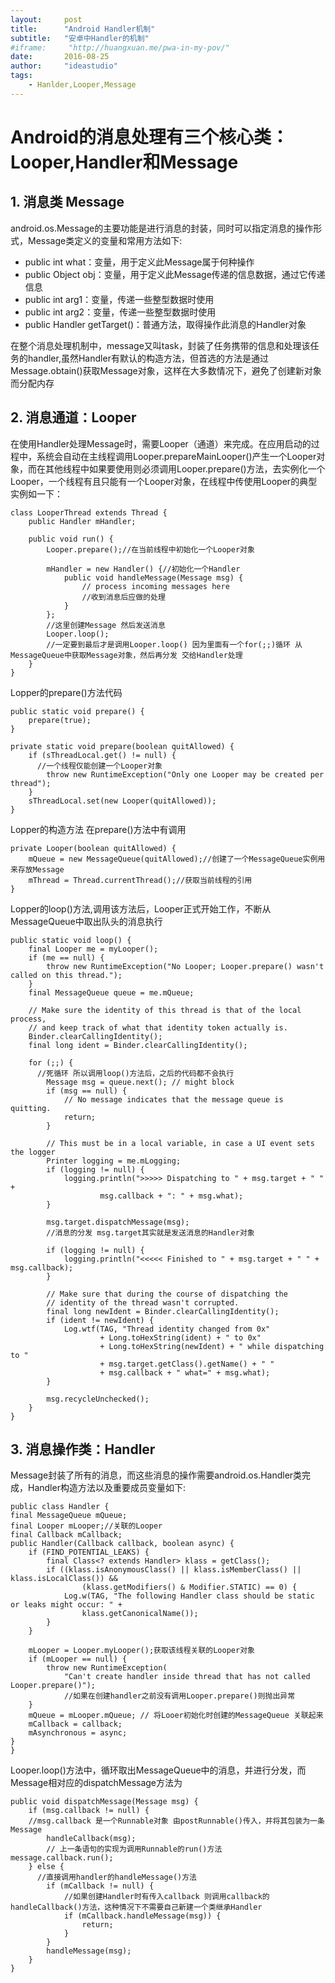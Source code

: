```yaml
---
layout:     post
title:      "Android Handler机制"
subtitle:   "安卓中Handler的机制"
#iframe:     "http://huangxuan.me/pwa-in-my-pov/"
date:       2016-08-25
author:     "ideastudio"
tags:
    - Hanlder,Looper,Message
---
```





# Android的消息处理有三个核心类：Looper,Handler和Message

## 1.  消息类 Message

android.os.Message的主要功能是进行消息的封装，同时可以指定消息的操作形式，Message类定义的变量和常用方法如下:  
* public int what：变量，用于定义此Message属于何种操作  
* public Object obj：变量，用于定义此Message传递的信息数据，通过它传递信息  
* public int arg1：变量，传递一些整型数据时使用  
* public int arg2：变量，传递一些整型数据时使用  
* public Handler getTarget()：普通方法，取得操作此消息的Handler对象  


在整个消息处理机制中，message又叫task，封装了任务携带的信息和处理该任务的handler,虽然Handler有默认的构造方法，但首选的方法是通过Message.obtain()获取Message对象，这样在大多数情况下，避免了创建新对象而分配内存

## 2. 消息通道：Looper

在使用Handler处理Message时，需要Looper（通道）来完成。在应用启动的过程中，系统会自动在主线程调用Looper.prepareMainLooper()产生一个Looper对象，而在其他线程中如果要使用则必须调用Looper.prepare()方法，去实例化一个Looper，一个线程有且只能有一个Looper对象，在线程中传使用Looper的典型实例如一下：

    class LooperThread extends Thread {
        public Handler mHandler;

        public void run() {
            Looper.prepare();//在当前线程中初始化一个Looper对象

            mHandler = new Handler() {//初始化一个Handler
                public void handleMessage(Message msg) {
                    // process incoming messages here
                    //收到消息后应做的处理
                }
            };
            //这里创建Message 然后发送消息
            Looper.loop();
            //一定要到最后才是调用Looper.loop() 因为里面有一个for(;;)循环 从MessageQueue中获取Message对象，然后再分发 交给Handler处理
        }
    }

Lopper的prepare()方法代码

    public static void prepare() {
        prepare(true);
    }

    private static void prepare(boolean quitAllowed) {
        if (sThreadLocal.get() != null) {
          //一个线程仅能创建一个Looper对象
            throw new RuntimeException("Only one Looper may be created per thread");
        }
        sThreadLocal.set(new Looper(quitAllowed));
    }


Lopper的构造方法 在prepare()方法中有调用


    private Looper(boolean quitAllowed) {
        mQueue = new MessageQueue(quitAllowed);//创建了一个MessageQueue实例用来存放Message
        mThread = Thread.currentThread();//获取当前线程的引用
    }

Lopper的loop()方法,调用该方法后，Looper正式开始工作，不断从MessageQueue中取出队头的消息执行

    public static void loop() {
        final Looper me = myLooper();
        if (me == null) {
            throw new RuntimeException("No Looper; Looper.prepare() wasn't called on this thread.");
        }
        final MessageQueue queue = me.mQueue;

        // Make sure the identity of this thread is that of the local process,
        // and keep track of what that identity token actually is.
        Binder.clearCallingIdentity();
        final long ident = Binder.clearCallingIdentity();

        for (;;) {
          //死循环 所以调用loop()方法后，之后的代码都不会执行
            Message msg = queue.next(); // might block
            if (msg == null) {
                // No message indicates that the message queue is quitting.
                return;
            }

            // This must be in a local variable, in case a UI event sets the logger
            Printer logging = me.mLogging;
            if (logging != null) {
                logging.println(">>>>> Dispatching to " + msg.target + " " +
                        msg.callback + ": " + msg.what);
            }

            msg.target.dispatchMessage(msg);
            //消息的分发 msg.target其实就是发送消息的Handler对象

            if (logging != null) {
                logging.println("<<<<< Finished to " + msg.target + " " + msg.callback);
            }

            // Make sure that during the course of dispatching the
            // identity of the thread wasn't corrupted.
            final long newIdent = Binder.clearCallingIdentity();
            if (ident != newIdent) {
                Log.wtf(TAG, "Thread identity changed from 0x"
                        + Long.toHexString(ident) + " to 0x"
                        + Long.toHexString(newIdent) + " while dispatching to "
                        + msg.target.getClass().getName() + " "
                        + msg.callback + " what=" + msg.what);
            }

            msg.recycleUnchecked();
        }
    }

## 3. 消息操作类：Handler

Message封装了所有的消息，而这些消息的操作需要android.os.Handler类完成，Handler构造方法以及重要成员变量如下:

    public class Handler {
    final MessageQueue mQueue;
    final Looper mLooper;//关联的Looper
    final Callback mCallback;
    public Handler(Callback callback, boolean async) {
        if (FIND_POTENTIAL_LEAKS) {
            final Class<? extends Handler> klass = getClass();
            if ((klass.isAnonymousClass() || klass.isMemberClass() || klass.isLocalClass()) &&
                    (klass.getModifiers() & Modifier.STATIC) == 0) {
                Log.w(TAG, "The following Handler class should be static or leaks might occur: " +
                    klass.getCanonicalName());
            }
        }

        mLooper = Looper.myLooper();获取该线程关联的Looper对象
        if (mLooper == null) {
            throw new RuntimeException(
                "Can't create handler inside thread that has not called Looper.prepare()");
                //如果在创建handler之前没有调用Looper.prepare()则抛出异常
        }
        mQueue = mLooper.mQueue; // 将Looer初始化时创建的MessageQueue 关联起来
        mCallback = callback;
        mAsynchronous = async;
    }
    }

Looper.loop()方法中，循环取出MessageQueue中的消息，并进行分发，而Message相对应的dispatchMessage方法为

    public void dispatchMessage(Message msg) {
        if (msg.callback != null) {
        //msg.callback 是一个Runnable对象 由postRunnable()传入，并将其包装为一条Message
            handleCallback(msg);
            // 上一条语句的实现为调用Runnable的run()方法 message.callback.run();
        } else {
          //直接调用handler的handleMessage()方法
            if (mCallback != null) {
                //如果创建Handler时有传入callback 则调用callback的handleCallback()方法，这种情况下不需要自己新建一个类继承Handler
                if (mCallback.handleMessage(msg)) {
                    return;
                }
            }
            handleMessage(msg);
        }
    }

